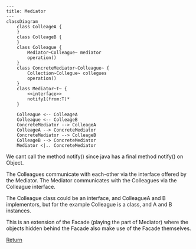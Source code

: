 ```mermaid
---
title: Mediator
---
classDiagram
    class ColleageA {
    }
    class ColleageB {
    }
    class Colleague {
        Mediator~Colleague~ mediator
        operation()
    }
    class ConcreteMediator~Colleague~ {
        Collection~Collegue~ collegues
        operation()
    }
    class Mediator~T~ {
        <<interface>>
        notify1(from:T)*
    }
    
    Colleague <-- ColleageA
    Colleague <-- ColleageB
    ConcreteMediator --> ColleageA
    ColleageA --> ConcreteMediator 
    ConcreteMediator --> ColleageB
    ColleageB --> ConcreteMediator
    Mediator <|.. ConcreteMediator
```
We cant call the method notify() since java has a final method notify() on
Object. 

The Colleagues communicate with each-other via the interface offered by the
Mediator. The Mediator communicates with the Colleagues via the Colleague
interface.

The Colleague class could be an interface, and ColleagueA and B implementors, but 
for the example Colleague is a class, and A and B instances.

This is an extension of the Facade (playing the part of Mediator) where the
objects hidden behind the Facade also make use of the Facade themselves.

[Return](../../../../../../../../README.md)